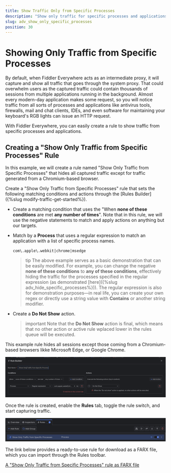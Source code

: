 ```yaml
---
title: Show Traffic Only from Specific Processes
description: "Show only traffic for specific processes and applications while using Fiddler's rules."
slug: adv_show_only_specific_processes
position: 30
---
```


# Showing Only Traffic from Specific Processes

By default, when Fiddler Everywhere acts as an intermediate proxy, it will capture and show all traffic that goes through the system proxy. That could overwhelm users as the captured traffic could contain thousands of sessions from multiple applications running in the background. Almost every modern-day application makes some request, so you will notice traffic from all sorts of processes and applications like antivirus tools, firewalls, mail and chat clients, IDEs, and even software for maintaining your keyboard's RGB lights can issue an HTTP request.

With Fiddler Everywhere, you can easily create a rule to show traffic from specific processes and applications.

## Creating a "Show Only Traffic from Specific Processes" Rule

In this example, we will create a rule named "Show Only Traffic from Specific Processes" that hides all captured traffic except for traffic generated from a Chromium-based browser.

Create a "Show Only Traffic from Specific Processes" rule that sets the following matching conditions and actions through the [Rules Builder]({%slug modify-traffic-get-started%}).

- Create a matching condition that uses the "When **none of these conditions** are met **any number of times**". Note that in this rule, we will use the negative statements to match and apply actions on anything but our targets.

- Match by a **Process** that uses a regular expression to match an application with a list of specific process names.

    ```regex
    com\.apple\.webkit|chrome|msedge
    ```

    >tip The above example serves as a basic demonstration that can be easily modified. For example, you can change the negative **none of these conditions** to **any of these conditions**, effectively hiding the traffic for the processes specified in the regular expression (as demonstrated [here]({%slug adv_hide_specific_processes%})). The regular expression is also for demonstration purposes—in real life, you can create your own regex or directly use a string value with **Contains** or another string modifier.

- Create a **Do Not Show** action.

    >important Note that the **Do Not Show** action is final, which means that no other action or active rule wplaced lower in the rules queue will be executed.

This example rule hides all sessions except those coming from a Chromium-based browsers likke Microsoft Edge, or Google Chrome.

![Creating "Show Only Traffic from Specific Processes" rule](../../images/advanced/adv-show-only-specific-processes.png)

Once the rule is created, enable the **Rules** tab, toggle the rule switch, and start capturing traffic.

![Activating the "Show Only Traffic from Specific Processes" rule](../../images/advanced/adv-show-only-specific-processes-active.png)

The link below provides a ready-to-use rule for download as a FARX file, which you can import through the Rules toolbar.

[A "Show Only Traffic from Specific Processes" rule as FARX file](https://github.com/telerik/fiddler-everywhere/rules/filters/show-only-specific-processes)
 
 
